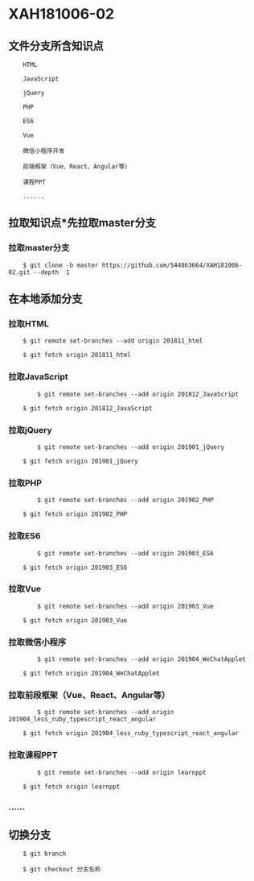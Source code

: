 # XAH181006-02

## 文件分支所含知识点
```
	HTML
	
	JavaScript
	
	jQuery
	
	PHP
	
	ES6
	
	Vue

	微信小程序开发

	前端框架（Vue、React、Angular等）
	
	课程PPT
	
	......
```

## 拉取知识点*先拉取master分支

### 拉取master分支
```
	$ git clone -b master https://github.com/544863664/XAH181006-02.git --depth  1
```

## 在本地添加分支

### 拉取HTML
```
	$ git remote set-branches --add origin 201811_html

	$ git fetch origin 201811_html
```

### 拉取JavaScript
```
        $ git remote set-branches --add origin 201812_JavaScript

	$ git fetch origin 201812_JavaScript
```

### 拉取jQuery
```
        $ git remote set-branches --add origin 201901_jQuery

	$ git fetch origin 201901_jQuery
```

### 拉取PHP
```
        $ git remote set-branches --add origin 201902_PHP

	$ git fetch origin 201902_PHP
```

### 拉取ES6
```
        $ git remote set-branches --add origin 201903_ES6

	$ git fetch origin 201903_ES6
```

### 拉取Vue
```
        $ git remote set-branches --add origin 201903_Vue

	$ git fetch origin 201903_Vue
```

### 拉取微信小程序
```
        $ git remote set-branches --add origin 201904_WeChatApplet

	$ git fetch origin 201904_WeChatApplet
```

### 拉取前段框架（Vue、React、Angular等）
```
        $ git remote set-branches --add origin 201904_less_ruby_typescript_react_angular

	$ git fetch origin 201904_less_ruby_typescript_react_angular
```

### 拉取课程PPT
```
        $ git remote set-branches --add origin learnppt

	$ git fetch origin learnppt
```

### ......

## 切换分支
```
	$ git branch

	$ git checkout 分支名称
```

